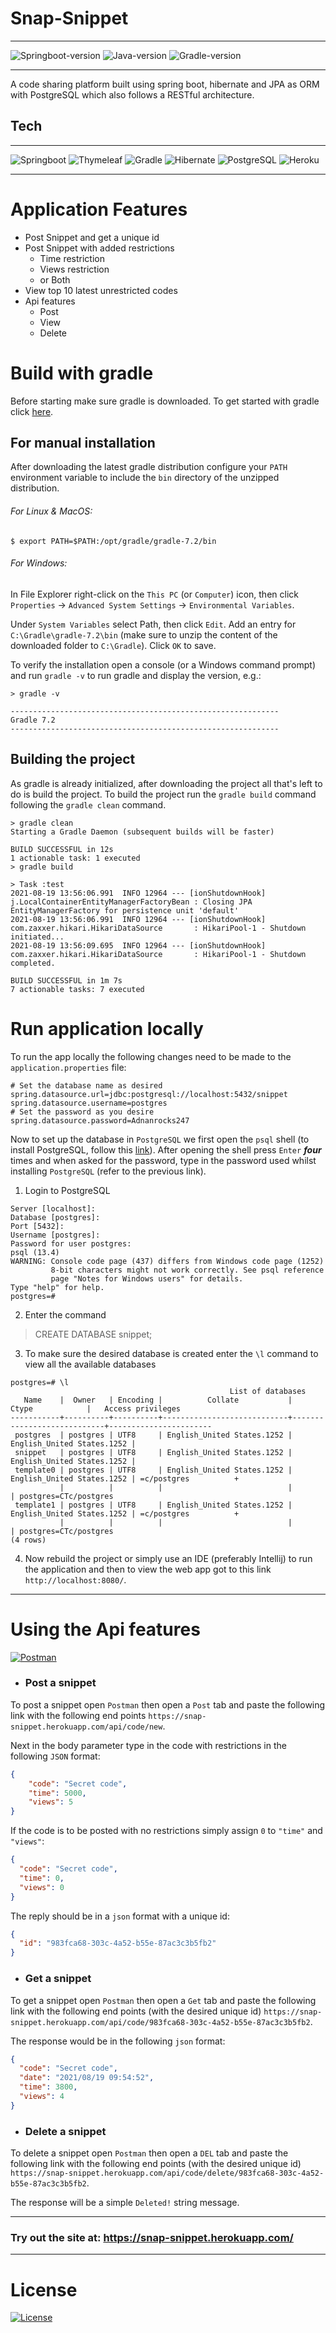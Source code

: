 # Snap-Snippet
___
![Springboot-version](https://img.shields.io/badge/springboot-2.5.3-green?style=for-the-badge&logo=springboot)
![Java-version](https://img.shields.io/badge/java-15-yellowgreen?style=for-the-badge&logo=java)
![Gradle-version](https://img.shields.io/badge/gradle-7.1.1-blue?style=for-the-badge&logo=gradle)
___
A code sharing platform built using spring boot, hibernate and JPA as ORM with 
PostgreSQL which also follows a RESTful architecture.

## Tech
___
![Springboot](https://img.shields.io/badge/SpringBoot-6DB33F?style=for-the-badge&logo=springboot&logoColor=white)
![Thymeleaf](https://img.shields.io/badge/Thymeleaf-006400?style=for-the-badge&logo=thymeleaf)
![Gradle](https://img.shields.io/badge/Gradle-192841?style=for-the-badge&logo=gradle)
![Hibernate](https://img.shields.io/badge/Hibernate-D8BB78?style=for-the-badge&logo=hibernate&logoColor=black)
![PostgreSQL](https://img.shields.io/badge/PostgreSQL-316192?style=for-the-badge&logo=postgresql&logoColor=white)
![Heroku](https://img.shields.io/badge/Heroku-430098?style=for-the-badge&logo=heroku&logoColor=white)
___

# Application Features
- Post Snippet and get a unique id
- Post Snippet with added restrictions
    - Time restriction
    - Views restriction
    - or Both
- View top 10 latest unrestricted codes
- Api features
    - Post
    - View
    - Delete

# Build with gradle
Before starting make sure gradle is downloaded. To get started with gradle click 
[here](https://gradle.org/). 

## For manual installation
After downloading the latest gradle distribution configure your `PATH` environment variable to 
include the `bin` directory of the unzipped distribution.
###### *For Linux & MacOS:*
```shell
$ export PATH=$PATH:/opt/gradle/gradle-7.2/bin
```
###### *For Windows:*
In File Explorer right-click on the `This PC` (or `Computer`) icon, then click `Properties` -> 
`Advanced System Settings` -> `Environmental Variables`.

Under `System Variables` select Path, then click `Edit`. Add an entry for `C:\Gradle\gradle-7.2\bin`
(make sure to unzip the content of the downloaded folder to `C:\Gradle`). Click `OK` to save.

To verify the installation open a console (or a Windows command prompt) and run `gradle -v` to run 
gradle and display the version, e.g.:
```shell
> gradle -v

------------------------------------------------------------
Gradle 7.2
------------------------------------------------------------
```

## Building the project
As gradle is already initialized, after downloading the project all that's left to do is build the
project. To build the project run the `gradle build` command following the `gradle clean` command.
```shell
> gradle clean
Starting a Gradle Daemon (subsequent builds will be faster)

BUILD SUCCESSFUL in 12s
1 actionable task: 1 executed
> gradle build

> Task :test
2021-08-19 13:56:06.991  INFO 12964 --- [ionShutdownHook] j.LocalContainerEntityManagerFactoryBean : Closing JPA EntityManagerFactory for persistence unit 'default'
2021-08-19 13:56:06.991  INFO 12964 --- [ionShutdownHook] com.zaxxer.hikari.HikariDataSource       : HikariPool-1 - Shutdown initiated...
2021-08-19 13:56:09.695  INFO 12964 --- [ionShutdownHook] com.zaxxer.hikari.HikariDataSource       : HikariPool-1 - Shutdown completed.

BUILD SUCCESSFUL in 1m 7s
7 actionable tasks: 7 executed
```

# Run application locally
To run the app locally the following changes need to be made to the 
`application.properties` file:
```properties
# Set the database name as desired
spring.datasource.url=jdbc:postgresql://localhost:5432/snippet
spring.datasource.username=postgres
# Set the password as you desire
spring.datasource.password=Adnanrocks247
```

Now to set up the database in `PostgreSQL` we first open the `psql` shell (to install 
PostgreSQL, follow this [link](https://www.postgresql.org/download/windows/)). After
opening the shell press `Enter` ***four*** times and when asked for the password, type in 
the password used whilst installing `PostgreSQL` (refer to the previous link).

1. Login to PostgreSQL
```shell
Server [localhost]:
Database [postgres]:
Port [5432]:
Username [postgres]:
Password for user postgres:
psql (13.4)
WARNING: Console code page (437) differs from Windows code page (1252)
         8-bit characters might not work correctly. See psql reference
         page "Notes for Windows users" for details.
Type "help" for help.
postgres=#
```
2. Enter the command
> CREATE DATABASE snippet;

3. To make sure the desired database is created enter the `\l` command to view all the
available databases
```shell
postgres=# \l
                                                 List of databases
   Name    |  Owner   | Encoding |          Collate           |           Ctype            |   Access privileges
-----------+----------+----------+----------------------------+----------------------------+-----------------------
 postgres  | postgres | UTF8     | English_United States.1252 | English_United States.1252 |
 snippet   | postgres | UTF8     | English_United States.1252 | English_United States.1252 |
 template0 | postgres | UTF8     | English_United States.1252 | English_United States.1252 | =c/postgres          +
           |          |          |                            |                            | postgres=CTc/postgres
 template1 | postgres | UTF8     | English_United States.1252 | English_United States.1252 | =c/postgres          +
           |          |          |                            |                            | postgres=CTc/postgres
(4 rows)
```
4. Now rebuild the project or simply use an IDE (preferably Intellij) to run the application
and then to view the web app got to this link `http://localhost:8080/`.
___

# Using the Api features
[![Postman](https://img.shields.io/badge/Postman-FF6C37?style=for-the-badge&logo=postman&logoColor=white)](https://www.postman.com/downloads/)
- ### Post a snippet
To post a snippet open `Postman` then open a `Post` tab and paste the following link with the
following end points `https://snap-snippet.herokuapp.com/api/code/new`. 

Next in the body parameter type in the code with restrictions in the following `JSON` format:
```json
{
    "code": "Secret code",
    "time": 5000,
    "views": 5
}
```
If the code is to be posted with no restrictions simply assign `0` to `"time"` and `"views"`:
```json
{
  "code": "Secret code",
  "time": 0,
  "views": 0
}
```

The reply should be in a `json` format with a unique id:
```json
{
  "id": "983fca68-303c-4a52-b55e-87ac3c3b5fb2"
}
```

- ### Get a snippet

To get a snippet open `Postman` then open a `Get` tab and paste the following link with the 
following end points (with the desired unique id) `https://snap-snippet.herokuapp.com/api/code/983fca68-303c-4a52-b55e-87ac3c3b5fb2`.

The response would be in the following `json` format:
```json
{
  "code": "Secret code",
  "date": "2021/08/19 09:54:52",
  "time": 3800,
  "views": 4
}
```

- ### Delete a snippet

To delete a snippet open `Postman` then open a `DEL` tab and paste the following link with
the following end points (with the desired unique id) `https://snap-snippet.herokuapp.com/api/code/delete/983fca68-303c-4a52-b55e-87ac3c3b5fb2`.

The response will be a simple `Deleted!` string message.

___

### Try out the site at: https://snap-snippet.herokuapp.com/
___

# License
[![License](https://img.shields.io/badge/License-Apache%202.0-blue.svg)](https://opensource.org/licenses/Apache-2.0)